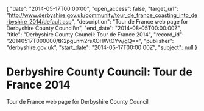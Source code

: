 {
  "date": "2014-05-17T00:00:00", 
  "open_access": false, 
  "target_url": "http://www.derbyshire.gov.uk/community/tour_de_france_coasting_into_derbyshire_2014/default.asp", 
  "description": "Tour de France web page for Derbyshire County Council\n", 
  "end_date": "2014-08-05T00:00:00Z", 
  "title": "Derbyshire County Council: Tour de France 2014", 
  "record_id": "20140517T000000/tK2pgLnm2rsXOHWtOYw/gQ==", 
  "publisher": "derbyshire.gov.uk", 
  "start_date": "2014-05-17T00:00:00Z", 
  "subject": null
}

# Derbyshire County Council: Tour de France 2014

Tour de France web page for Derbyshire County Council

